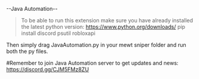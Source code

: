 --Java Automation--

> To be able to run this extension make sure you have already installed the latest python version: https://www.python.org/downloads/
> pip install discord psutil robloxapi

Then simply drag JavaAutomation.py in your mewt sniper folder and run both the py files.


#Remember to join Java Automation server to get updates and news: https://discord.gg/CJM5FMz8ZU